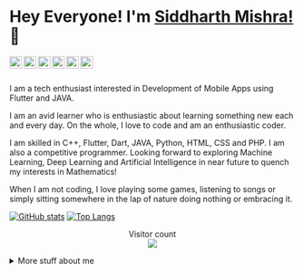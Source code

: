 # Hey Everyone! I'm [Siddharth Mishra!](https://hard-coder05.github.io/) 👋
<a href="https://twitter.com/im_siddhart">
  <img align="left" alt="Pawan's Twitter" width="22px" src="https://cdn.jsdelivr.net/npm/simple-icons@v3/icons/twitter.svg" />
</a>
<a href="https://linkedin.com/in/smishra1605">
  <img align="left" alt="Pawan's Linkdein" width="22px" src="https://cdn.jsdelivr.net/npm/simple-icons@v3/icons/linkedin.svg" />
</a>
<a href="https://github.com/Hard-Coder05">
  <img align="left" alt="Pawan's Github" width="22px" src="https://cdn.jsdelivr.net/npm/simple-icons@v3/icons/github.svg" />
</a>
<a href="https://instagram.com/_im_siddharth/">
  <img align="left" alt="Pawan's Instagram" width="22px" src="https://cdn.jsdelivr.net/npm/simple-icons@v3/icons/instagram.svg" />
</a>
<a href="https://www.facebook.com/profile.php?id=100035680522536">
  <img align="left" alt="Pawan's Facebook" width="22px" src="https://cdn.jsdelivr.net/npm/simple-icons@v3/icons/facebook.svg" />
</a>
<a href="https://www.youtube.com/channel/UCA5u7UsgPS-aJqOjQoQPjPQ">
  <img align="left" alt="Pawan's Youtube" width="22px" src="https://cdn.jsdelivr.net/npm/simple-icons@v3/icons/youtube.svg" />
</a>
<br/>
<br/>

I am a tech enthusiast interested in Development of Mobile Apps using Flutter and JAVA.

I am an avid learner who is enthusiastic about learning something new each and every day. On the whole, I love to code and am an enthusiastic coder.

I am skilled in C++, Flutter, Dart, JAVA, Python, HTML, CSS and PHP. I am also a competitive programmer. Looking forward to exploring Machine Learning, Deep Learning and Artificial Intelligence in near future to quench my interests in Mathematics!

When I am not coding, I love playing some games, listening to songs or simply sitting somewhere in the lap of nature doing nothing or embracing it.

[![GitHub stats](https://github-readme-stats.vercel.app/api?username=Hard-Coder05&count_private=true&show_icons=true&hide=stars&theme=radical&&include_all_commits=true)](https://github.com/Hard-Coder05/github-readme-stats-1)    [![Top Langs](https://github-readme-stats.vercel.app/api/top-langs/?username=Hard-Coder05&hide=html,css,javascript)](https://github.com/Hard-Coder05/github-readme-stats-1)

<p align="center"> 
  Visitor count<br>
  <img src="https://profile-counter.glitch.me/Hard-Coder05/count.svg" />
</p>

<details>
<summary>
  More stuff about me
</summary>
  
  ## My skills 📜
- Flutter
- Dart
- JAVA
- Android Mobile Application Development

</details>  
<!--
**Hard-Coder05/Hard-Coder05** is a ✨ _special_ ✨ repository because its `README.md` (this file) appears on your GitHub profile.

Here are some ideas to get you started:

- 🔭 I’m currently working on ...
- 🌱 I’m currently learning ...
- 👯 I’m looking to collaborate on ...
- 🤔 I’m looking for help with ...
- 💬 Ask me about ...
- 📫 How to reach me: ...
- 😄 Pronouns: ...
- ⚡ Fun fact: ...
-->
